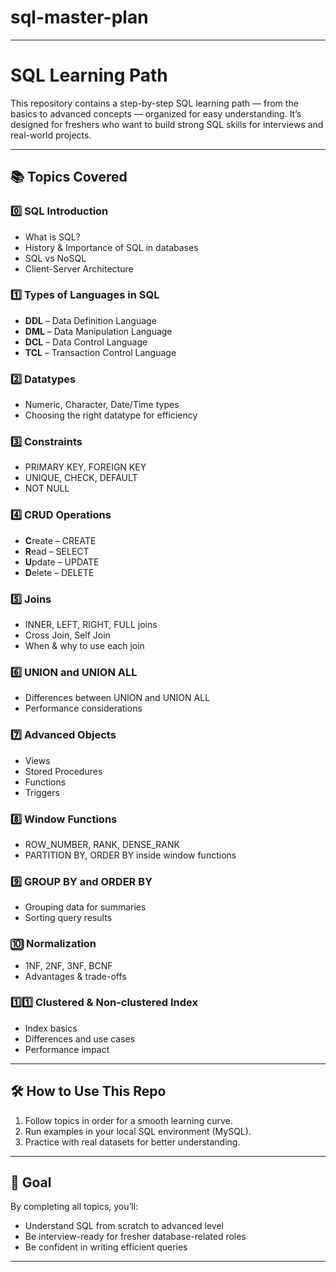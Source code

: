 # sql-master-plan



---

# SQL Learning Path 

This repository contains a step-by-step SQL learning path — from the basics to advanced concepts — organized for easy understanding.
It’s designed for freshers who want to build strong SQL skills for interviews and real-world projects.

---

## 📚 Topics Covered

### 0️⃣ **SQL Introduction**

* What is SQL?
* History & Importance of SQL in databases
* SQL vs NoSQL
* Client-Server Architecture

### 1️⃣ **Types of Languages in SQL**

* **DDL** – Data Definition Language
* **DML** – Data Manipulation Language
* **DCL** – Data Control Language
* **TCL** – Transaction Control Language

### 2️⃣ **Datatypes**

* Numeric, Character, Date/Time types
* Choosing the right datatype for efficiency

### 3️⃣ **Constraints**

* PRIMARY KEY, FOREIGN KEY
* UNIQUE, CHECK, DEFAULT
* NOT NULL

### 4️⃣ **CRUD Operations**

* **C**reate – CREATE 
* **R**ead – SELECT
* **U**pdate – UPDATE
* **D**elete – DELETE

### 5️⃣ **Joins**

* INNER, LEFT, RIGHT, FULL joins
* Cross Join, Self Join
* When & why to use each join

### 6️⃣ **UNION and UNION ALL**

* Differences between UNION and UNION ALL
* Performance considerations

### 7️⃣ **Advanced Objects**

* Views
* Stored Procedures
* Functions
* Triggers

### 8️⃣ **Window Functions**

* ROW\_NUMBER, RANK, DENSE\_RANK
* PARTITION BY, ORDER BY inside window functions

### 9️⃣ **GROUP BY and ORDER BY**

* Grouping data for summaries
* Sorting query results

### 🔟 **Normalization**

* 1NF, 2NF, 3NF, BCNF
* Advantages & trade-offs

### 1️⃣1️⃣ **Clustered & Non-clustered Index**

* Index basics
* Differences and use cases
* Performance impact

---

## 🛠 How to Use This Repo

1. Follow topics in order for a smooth learning curve.
2. Run examples in your local SQL environment (MySQL).
3. Practice with real datasets for better understanding.

---

## 🎯 Goal

By completing all topics, you’ll:

* Understand SQL from scratch to advanced level
* Be interview-ready for fresher database-related roles
* Be confident in writing efficient queries

---
